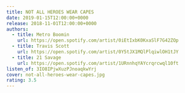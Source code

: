 ```yaml
---
title: NOT ALL HEROES WEAR CAPES
date: 2019-01-15T12:00:00+0000
release: 2018-11-01T12:00:00+0000
authors:
  - title: Metro Boomin
    url: https://open.spotify.com/artist/0iEtIxbK0KxaSlF7G42ZOp
  - title: Travis Scott
    url: https://open.spotify.com/artist/0Y5tJX1MQlPlqiwlOH1tJY
  - title: 21 Savage
    url: https://open.spotify.com/artist/1URnnhqYAYcrqrcwql10ft
listen_of: 3IO8IPjwXuzPJnoaqkwYrj
cover: not-all-heroes-wear-capes.jpg
rating: 3.5
---
```

